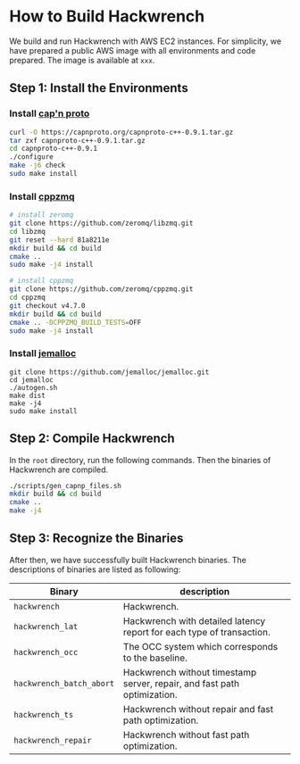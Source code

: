 # How to Build Hackwrench

We build and run Hackwrench with AWS EC2 instances. 
For simplicity, we have prepared a public AWS image with all environments and code prepared.
The image is available at `xxx`.

## Step 1: Install the Environments

### Install [cap'n proto](https://capnproto.org/)
```bash
curl -O https://capnproto.org/capnproto-c++-0.9.1.tar.gz
tar zxf capnproto-c++-0.9.1.tar.gz
cd capnproto-c++-0.9.1
./configure
make -j6 check
sudo make install
```

### Install [cppzmq](https://github.com/zeromq/cppzmq)
```bash
# install zeromq
git clone https://github.com/zeromq/libzmq.git
cd libzmq
git reset --hard 81a8211e
mkdir build && cd build
cmake ..
sudo make -j4 install

# install cppzmq
git clone https://github.com/zeromq/cppzmq.git
cd cppzmq
git checkout v4.7.0
mkdir build && cd build
cmake .. -DCPPZMQ_BUILD_TESTS=OFF
sudo make -j4 install
```

### Install [jemalloc](https://github.com/jemalloc)
```
git clone https://github.com/jemalloc/jemalloc.git
cd jemalloc
./autogen.sh
make dist
make -j4
sudo make install
```

## Step 2: Compile Hackwrench

In the `root` directory, run the following commands. Then the binaries of Hackwrench are compiled.

```bash
./scripts/gen_capnp_files.sh
mkdir build && cd build
cmake ..
make -j4
```

## Step 3: Recognize the Binaries

After then, we have successfully built Hackwrench binaries. The descriptions of binaries are listed as following:

| Binary | description  |
|--------|----------|
| `hackwrench` | Hackwrench.  |
| `hackwrench_lat` | Hackwrench with detailed latency report for each type of transaction.  |
| `hackwrench_occ` | The OCC system which corresponds to the baseline. |
| `hackwrench_batch_abort` | Hackwrench without timestamp server, repair, and fast path optimization.  |
| `hackwrench_ts` | Hackwrench without repair and fast path optimization.  |
| `hackwrench_repair` | Hackwrench without fast path optimization.  |
